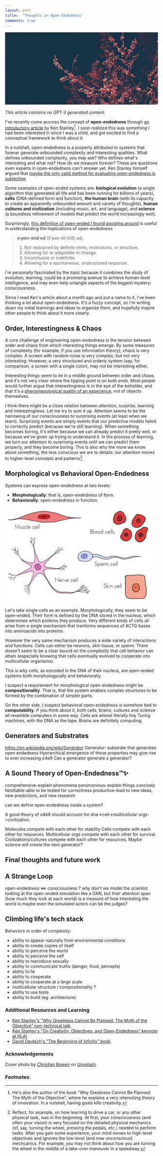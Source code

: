 ```yaml
---
layout: post
title:  "Thoughts on Open-Endedness"
comments: true
---
```

<img class="cover" src="/img/open-endedness/cover.jpg">

*This article contains no GPT-3 generated content.*


I've recently come accross the concept of **open-endedness** through [an introductory article](https://www.oreilly.com/radar/open-endedness-the-last-grand-challenge-youve-never-heard-of/) by Ken Stanley[^1]. I soon realized this was something I had been interested in since I was a child, and got excited to find a conceptual framework to think about it. 

In a nutshell, open-endedness is a property attributed to systems that forever generate unbounded complexity and interesting qualities. What defines unbounded complexity, you may ask? Who defines what's interesting and what not? How do we measure forever? These are questions even experts in open-endedness can't answer yet. Ken Stanley himself argued that [maybe the only valid method for evaluating open-endedness is subjective](http://eplex.cs.ucf.edu/papers/stanley_oee2workshop16.pdf).

Some *examples* of open-ended systems are: **biological evolution** (a single algorithm that generated all life and has been running for billions of years), **cells** (DNA-defined form and function), **the human brain** (with its capacity to create an apparently unbounded amount and variety of thoughts), **human cultures and civilization** (including music, art, and language), and **science** (a boundless refinement of models that predict the world increasingly well).

Surprisingly, [this definition of open-ended I found googling around](https://www.thefreedictionary.com/open-ended) is useful in understanding the implications of open-endedness:

>  **o·pen-end·ed** (ō′pən-ĕn′dĭd)
>  adj.
> 
>  1. Not restrained by definite limits, restrictions, or structure.
>  2. Allowing for or adaptable to change.
>  3. Inconclusive or indefinite.
>  4. Allowing for a spontaneous, unstructured response.

I'm personally fascinated by the topic because it combines the study of evolution, learning, could be a promising avenue to achieve human-level intelligence, and may even help untangle aspects of the biggest mystery: consciousness.

Since I read Ken's article about a month ago and put a name to it, I've been thinking a lot about open-endedness. It's a fuzzy concept, so I'm writing down my initial learnings and ideas to organize them, and hopefully inspire other people to think about it more clearly. 

## Order, Interestingness & Chaos

A core challenge of engineering open-endedness is the tension between order and chaos from which interesting things emerge. By some measures of complexity (for example, if you use information theory), chaos is very complex. A screen with random noise is very complex, but not very interesting. However, a very structured and orderly system (say, for comparison, a screen with a single color), may not be interesting either.

Interesting things seem to lie in a middle ground between order and chaos, and it's not very clear where the tipping point is on both ends. Most people would further argue that interestingness is in the eye of the beholder, and that it's a [phenomenological quality of an experience](https://www.fastcompany.com/90247237/what-makes-a-person-or-experience-interesting), not of objects themselves. 

I think there might be a close relation between attention, surprise, learning and interestingness. Let me try to sum it up. Attention seems to be the narrowing of our consciousness to surprising events (at least when we learn). Surprising events are simply events that our predictive models failed to correctly predict (because we're still learning). When something becomes boring, it's either because we can already predict it pretty well, or because we've given up trying to understand it. In the process of learning, we turn our attention to surprising events until we can predict them properly, and they become boring. This is also why the more we know about something, the less conscious we are to details: our attention moves to higher-level concepts and patterns[^2].


## Morphological vs Behavioral Open-Endedness

Systems can express open-endedness at two levels:
- **Morphologically**: that is, open-endedness of form.
- **Behaviorally**: open-endedness in function.
<img class="post-img" src="/img/open-endedness/1.jpg">

Let's take single cells as an example. Morphologically, they seem to be open-ended. Their form is defined by the DNA stored in the nucleus, which determines which proteins they produce. Very different kinds of cells all arise from a single mechanism that tranforms sequences of ACTG bases into aminoacids into proteins. 

However the very same mechanism produces a wide variety of interactions and functions. Cells can either be neurons, skin tissue, or sperm. There doesn't seem to be a clear bound on the complexity that cell behavior can attain (especially knowing that cells eventually evolved to cooperate into multicellular organisms).

This is why cells, as encoded in the DNA of their nucleus, are open-ended systems both morphologycally and behaviorally.

I suspect a requirement for morphological open-endedness might be **compositionality**. That is, that the system enables complex structures to be formed by the combination of simpler parts. 

On the other side, I suspect behavioral open-endedness is somehow tied to **computability**. If you think about it, both cells, brains, cultures and science all resemble computers in some way. Cells are almost literally tiny Turing machines, with the DNA as the tape. Brains are definitely computing.

## Generators and Substrates

https://en.wikipedia.org/wiki/Generator
Generator: substrate that generates open endedness 
Hyerarchical emergence of these properties may give rise to ever increasing o4e9
Can a generator generate a generator? 

## A Sound Theory of Open-Endedness™✨ 

comprehensive-explain phenomena
parsimonious-explain things concisely
falsifiable-able to be tested for correctness
productive-lead to new ideas, new predictions, and new research

can we define open-endedness inside a system?

A good theory of o4e9 should account for dna->cell->multicellular orgs->civilization.

Molecules compete with each other for stability
Cells compete with each other for resources. 
Multicellular orgs compete with each other for survival. 
Civilizations/cultures compete with each other for resources. 
Maybe science will create the next generator? 

## Final thoughts and future work


## A Strange Loop
open-endedness <=> consciousness ?
why don't we model the scientist looking at the open-ended simulation
like a GAN, but their attention span (how much they look at each world)
is a measure of how interesting the world is
maybe even the simulated actors can be the judges?


## Climbing life's tech stack
Behaviors in order of complexity:

- ability to appear naturally from environmental conditions
- ability to create copies of itself
- ability to perceive the world
- ability to perceive the self
- ability to reproduce sexually
- ability to communicate truths (danger, food, percepts)
- ability to lie
- ability to cooperate
- ability to cooperate at a large scale
- multicellular structure / compositionality ?
- ability to use tools
- ability to build (eg: architecture)

### Additional Resources and Learning
- [Ken Stanley's "Why Greatness Cannot Be Planned: The Myth of the Objective" non-technical talk](https://www.youtube.com/watch?v=dXQPL9GooyI).
- [Ken Stanley's "On Creativity, Objectives, and Open-Endedness" keynote at HLAI](https://www.youtube.com/watch?v=y2I4E_UINRo).
- [David Deutsch's "The Beginning of Infinity" book](https://www.goodreads.com/book/show/12187787-the-beginning-of-infinity).


### Acknowledgements

<span>Cover photo by <a href="https://unsplash.com/@chrishcush?utm_source=unsplash&amp;utm_medium=referral&amp;utm_content=creditCopyText">Christian Bowen</a> on <a href="https://unsplash.com/s/photos/fractal?utm_source=unsplash&amp;utm_medium=referral&amp;utm_content=creditCopyText">Unsplash</a>.</span>

### Footnotes

[^1]: He's also the author of the book "Why Greatness Cannot Be Planned: The Myth of the Objective", where he explains a very interesting theory of innovation. In a nutshell, having goals kills creativity. 
[^2]: Reflect, for example, on how learning to drive a car, or any other physical task, was in the beginning. At first, your consciousness (and often your vision) is very focused on the detailed physical mechanics (of, say, turning the wheel, pressing the pedals, etc.) needed to perform tasks. After you gain some experience, your mind moves to high-level objectives and ignores the low-level (and now unconscious) mechcanics. For example, you may not think about how you are turning the wheel in the middle of a take-over manouver in a speedway.

